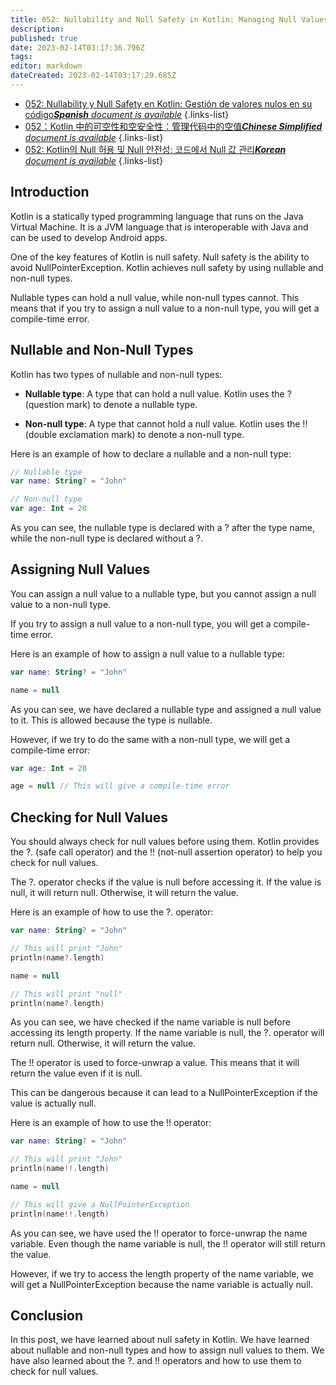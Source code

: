 ```yaml
---
title: 052: Nullability and Null Safety in Kotlin: Managing Null Values in Your Code
description: 
published: true
date: 2023-02-14T03:17:36.796Z
tags: 
editor: markdown
dateCreated: 2023-02-14T03:17:29.685Z
---
```


- [052: Nullability y Null Safety en Kotlin: Gestión de valores nulos en su código***Spanish** document is available*](/es/Knowledge-base/Kotlin/Learning/052-nullability-and-null-safety-in-kotlin-managing-null-values-in-your-code)
{.links-list}
- [052：Kotlin 中的可空性和空安全性：管理代码中的空值***Chinese Simplified** document is available*](/zh/Knowledge-base/Kotlin/Learning/052-nullability-and-null-safety-in-kotlin-managing-null-values-in-your-code)
{.links-list}
- [052: Kotlin의 Null 허용 및 Null 안전성: 코드에서 Null 값 관리***Korean** document is available*](/ko/Knowledge-base/Kotlin/Learning/052-nullability-and-null-safety-in-kotlin-managing-null-values-in-your-code)
{.links-list}


## Introduction

Kotlin is a statically typed programming language that runs on the Java Virtual Machine. It is a JVM language that is interoperable with Java and can be used to develop Android apps.

One of the key features of Kotlin is null safety. Null safety is the ability to avoid NullPointerException. Kotlin achieves null safety by using nullable and non-null types.

Nullable types can hold a null value, while non-null types cannot. This means that if you try to assign a null value to a non-null type, you will get a compile-time error.

## Nullable and Non-Null Types

Kotlin has two types of nullable and non-null types:

* **Nullable type**: A type that can hold a null value. Kotlin uses the ? (question mark) to denote a nullable type.

* **Non-null type**: A type that cannot hold a null value. Kotlin uses the !! (double exclamation mark) to denote a non-null type.

Here is an example of how to declare a nullable and a non-null type:

```kotlin
// Nullable type
var name: String? = "John"

// Non-null type
var age: Int = 20
```

As you can see, the nullable type is declared with a ? after the type name, while the non-null type is declared without a ?.

## Assigning Null Values

You can assign a null value to a nullable type, but you cannot assign a null value to a non-null type.

If you try to assign a null value to a non-null type, you will get a compile-time error.

Here is an example of how to assign a null value to a nullable type:

```kotlin
var name: String? = "John"

name = null
```

As you can see, we have declared a nullable type and assigned a null value to it. This is allowed because the type is nullable.

However, if we try to do the same with a non-null type, we will get a compile-time error:

```kotlin
var age: Int = 20

age = null // This will give a compile-time error
```

## Checking for Null Values

You should always check for null values before using them. Kotlin provides the ?. (safe call operator) and the !! (not-null assertion operator) to help you check for null values.

The ?. operator checks if the value is null before accessing it. If the value is null, it will return null. Otherwise, it will return the value.

Here is an example of how to use the ?. operator:

```kotlin
var name: String? = "John"

// This will print "John"
println(name?.length)

name = null

// This will print "null"
println(name?.length)
```

As you can see, we have checked if the name variable is null before accessing its length property. If the name variable is null, the ?. operator will return null. Otherwise, it will return the value.

The !! operator is used to force-unwrap a value. This means that it will return the value even if it is null.

This can be dangerous because it can lead to a NullPointerException if the value is actually null.

Here is an example of how to use the !! operator:

```kotlin
var name: String? = "John"

// This will print "John"
println(name!!.length)

name = null

// This will give a NullPointerException
println(name!!.length)
```

As you can see, we have used the !! operator to force-unwrap the name variable. Even though the name variable is null, the !! operator will still return the value.

However, if we try to access the length property of the name variable, we will get a NullPointerException because the name variable is actually null.

## Conclusion

In this post, we have learned about null safety in Kotlin. We have learned about nullable and non-null types and how to assign null values to them. We have also learned about the ?. and !! operators and how to use them to check for null values.
